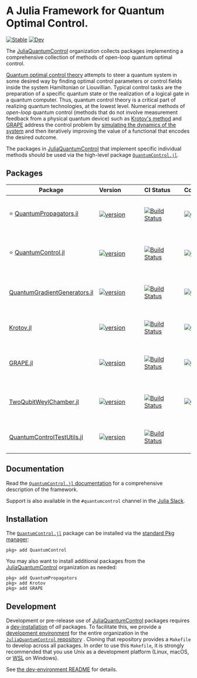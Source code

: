 # A Julia Framework for Quantum Optimal Control.

[![Stable](https://img.shields.io/badge/docs-stable-blue.svg)](https://juliaquantumcontrol.github.io/QuantumControl.jl/)
[![Dev](https://img.shields.io/badge/docs-dev-blue.svg)](https://juliaquantumcontrol.github.io/QuantumControl.jl/dev)

The [JuliaQuantumControl][] organization collects packages implementing a comprehensive collection of methods of open-loop quantum optimal control.

[Quantum optimal control theory](https://link.springer.com/article/10.1140%2Fepjd%2Fe2015-60464-1) attempts to steer a quantum system in some desired way by finding optimal control parameters or control fields inside the system Hamiltonian or Liouvillian. Typical control tasks are the preparation of a specific quantum state or the realization of a logical gate in a quantum computer. Thus, quantum control theory is a critical part of realizing quantum technologies, at the lowest level. Numerical methods of *open-loop* quantum control (methods that do not involve measurement feedback from a physical quantum device) such as [Krotov's method][Krotov] and [GRAPE][] address the control problem by [simulating the dynamics of the system][QuantumPropagators] and then iteratively improving the value of a functional that encodes the desired outcome.

The packages in [JuliaQuantumControl][] that implement specific individual methods should be used via the high-level package [`QuantumControl.jl`][QuantumControl].


## Packages

| Package | Version            | CI Status      | Coverage           | Description |
| --- | --- | --- | --- | ---|
|⭐️ [QuantumPropagators.jl](https://github.com/JuliaQuantumControl/QuantumPropagators.jl) | [![version](https://juliahub.com/docs/General/QuantumPropagators/stable/version.svg)](https://juliahub.com/ui/Packages/General/QuantumPropagators) | [![Build Status](https://github.com/JuliaQuantumControl/QuantumPropagators.jl/workflows/CI/badge.svg)](https://github.com/JuliaQuantumControl/QuantumPropagators.jl/actions) | [![Coverage](https://codecov.io/github/JuliaQuantumControl/QuantumPropagators.jl/branch/master/graph/badge.svg)](https://codecov.io/github/JuliaQuantumControl/QuantumPropagators.jl) | Simulate the time evolution of quantum systems ([docs](https://juliaquantumcontrol.github.io/QuantumPropagators.jl)) |
|⭐️ [QuantumControl.jl](https://github.com/JuliaQuantumControl/QuantumControl.jl) | [![version](https://juliahub.com/docs/General/QuantumControl/stable/version.svg)](https://juliahub.com/ui/Packages/General/QuantumControl) | [![Build Status](https://github.com/JuliaQuantumControl/QuantumControl.jl/workflows/CI/badge.svg)](https://github.com/JuliaQuantumControl/QuantumControl.jl/actions) | [![Coverage](https://codecov.io/github/JuliaQuantumControl/QuantumControl.jl/branch/master/graph/badge.svg)](https://codecov.io/github/JuliaQuantumControl/QuantumControl.jl) | Framework for Quantum Dynamics and Control ([docs](https://juliaquantumcontrol.github.io/QuantumControl.jl/)) |
|[QuantumGradientGenerators.jl](https://github.com/JuliaQuantumControl/QuantumGradientGenerators.jl) | [![version](https://juliahub.com/docs/General/QuantumGradientGenerators/stable/version.svg)](https://juliahub.com/ui/Packages/General/QuantumGradientGenerators) | [![Build Status](https://github.com/JuliaQuantumControl/QuantumGradientGenerators.jl/workflows/CI/badge.svg)](https://github.com/JuliaQuantumControl/QuantumGradientGenerators.jl/actions) | [![Coverage](https://codecov.io/github/JuliaQuantumControl/QuantumGradientGenerators.jl/branch/master/graph/badge.svg)](https://codecov.io/github/JuliaQuantumControl/QuantumGradientGenerators.jl) | Dynamic Gradients for Quantum Control ([docs](https://juliaquantumcontrol.github.io/QuantumGradientGenerators.jl)) |
|[Krotov.jl](https://github.com/JuliaQuantumControl/Krotov.jl) | [![version](https://juliahub.com/docs/General/Krotov/stable/version.svg)](https://juliahub.com/ui/Packages/General/Krotov) | [![Build Status](https://github.com/JuliaQuantumControl/Krotov.jl/workflows/CI/badge.svg)](https://github.com/JuliaQuantumControl/Krotov.jl/actions) | [![Coverage](https://codecov.io/github/JuliaQuantumControl/Krotov.jl/branch/master/graph/badge.svg)](https://codecov.io/github/JuliaQuantumControl/Krotov.jl) | Krotov's method of optimal control ([docs](https://juliaquantumcontrol.github.io/Krotov.jl)) |
|[GRAPE.jl](https://github.com/JuliaQuantumControl/GRAPE.jl) | [![version](https://juliahub.com/docs/General/GRAPE/stable/version.svg)](https://juliahub.com/ui/Packages/General/GRAPE) | [![Build Status](https://github.com/JuliaQuantumControl/GRAPE.jl/workflows/CI/badge.svg)](https://github.com/JuliaQuantumControl/GRAPE.jl/actions) | [![Coverage](https://codecov.io/github/JuliaQuantumControl/GRAPE.jl/branch/master/graph/badge.svg)](https://codecov.io/github/JuliaQuantumControl/GRAPE.jl) | Gradient Ascent Pulse Engineering method ([docs](https://juliaquantumcontrol.github.io/GRAPE.jl)) |
|[TwoQubitWeylChamber.jl](https://github.com/JuliaQuantumControl/TwoQubitWeylChamber.jl) | [![version](https://juliahub.com/docs/General/TwoQubitWeylChamber/stable/version.svg)](https://juliahub.com/ui/Packages/General/TwoQubitWeylChamber) | [![Build Status](https://github.com/JuliaQuantumControl/TwoQubitWeylChamber.jl/workflows/CI/badge.svg)](https://github.com/JuliaQuantumControl/TwoQubitWeylChamber.jl/actions) | [![Coverage](https://codecov.io/github/JuliaQuantumControl/TwoQubitWeylChamber.jl/branch/master/graph/badge.svg)](https://codecov.io/github/JuliaQuantumControl/TwoQubitWeylChamber.jl) | Optimizing two-qubit gates in the Weyl chamber ([docs](https://juliaquantumcontrol.github.io/TwoQubitWeylChamber.jl)) |
|[QuantumControlTestUtils.jl](https://github.com/JuliaQuantumControl/QuantumControlTestUtils.jl) | [![version](https://juliahub.com/docs/General/QuantumControlTestUtils/stable/version.svg)](https://juliahub.com/ui/Packages/General/QuantumControlTestUtils) | [![Build Status](https://github.com/JuliaQuantumControl/QuantumControlTestUtils.jl/workflows/CI/badge.svg)](https://github.com/JuliaQuantumControl/QuantumControlTestUtils.jl/actions) | | Tools for testing and benchmarking  ([docs](https://juliaquantumcontrol.github.io/QuantumControlTestUtils.jl)) |


## Documentation

Read the [`QuantumControl.jl` documentation](https://juliaquantumcontrol.github.io/QuantumControl.jl/) for a comprehensive description of the framework.

Support is also available in the `#quantumcontrol` channel in the [Julia Slack](https://julialang.org/slack/).


## Installation

The [`QuantumControl.jl`][QuantumControl] package can be installed via the [standard Pkg manager](https://docs.julialang.org/en/v1/stdlib/Pkg/):

~~~
pkg> add QuantumControl
~~~

You may also want to install additional packages from the [JuliaQuantumControl][] organization as needed:

~~~
pkg> add QuantumPropagators
pkg> add Krotov
pkg> add GRAPE
~~~

## Development

Development or pre-release use of [JuliaQuantumControl][] packages requires a [dev-installation](https://pkgdocs.julialang.org/v1/managing-packages/#developing) of *all* packages. To facilitate this, we provide a [development environment][JuliaQuantumControlDev] for the entire organization in the [`JuliaQuantumControl` repository][JuliaQuantumControlDev] . Cloning that repository provides a `Makefile` to develop across all packages. In order to use this `Makefile`, it is strongly recommended that you use Unix as a development platform (Linux, macOS, or [WSL](https://docs.microsoft.com/en-us/windows/wsl/about) on Windows).

See [the dev-environment README](https://github.com/JuliaQuantumControl/JuliaQuantumControl#readme) for details.

[JuliaQuantumControl]: https://github.com/JuliaQuantumControl
[JuliaQuantumControlDev]: https://github.com/JuliaQuantumControl/JuliaQuantumControl
[Krotov]: https://github.com/JuliaQuantumControl/Krotov.jl
[GRAPE]: https://github.com/JuliaQuantumControl/GRAPE.jl
[QuantumPropagators]: https://github.com/JuliaQuantumControl/QuantumPropagators.jl
[QuantumControl]: https://github.com/JuliaQuantumControl/QuantumControl.jl
